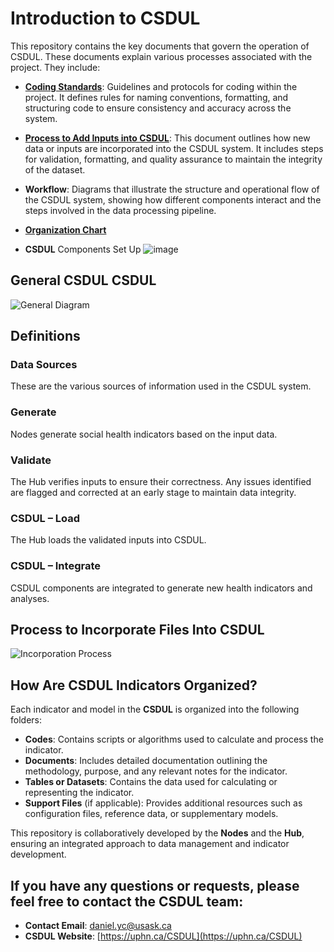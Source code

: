# Introduction to CSDUL

This repository contains the key documents that govern the operation of CSDUL. These documents explain various processes associated with the project. They include:

- **[Coding Standards](https://docs.google.com/document/d/17h79bGMTlEYICTR_gD_mV9XaFS2JQmzFCMC_w5CI0kc/edit?usp=drive_link)**: Guidelines and protocols for coding within the project. It defines rules for naming conventions, formatting, and structuring code to ensure consistency and accuracy across the system.
  
- **[Process to Add Inputs into CSDUL](https://docs.google.com/document/d/1ig7-2o3SWa7oVhyf-YDoMvn5qlT0VHx-eUM-Dx_XFaQ/edit?usp=drive_link)**: This document outlines how new data or inputs are incorporated into the CSDUL system. It includes steps for validation, formatting, and quality assurance to maintain the integrity of the dataset.

- **Workflow**: Diagrams that illustrate the structure and operational flow of the CSDUL system, showing how different components interact and the steps involved in the data processing pipeline.
  
- **[Organization Chart](https://drive.google.com/file/d/1Ua1ioOLbiCRUBbGCvqOc84TH2xNAs38l/view?usp=sharing)**

- **CSDUL** Components Set Up
![image](https://github.com/user-attachments/assets/ceee5ccc-7b18-4a40-9013-d898fc2c74e9)
    
## General CSDUL CSDUL

![General Diagram](https://github.com/user-attachments/assets/b4c8a4ba-49db-4e8e-b4bb-f189e0de3b5a)

## Definitions

### Data Sources
These are the various sources of information used in the CSDUL system.

### Generate
Nodes generate social health indicators based on the input data.

### Validate
The Hub verifies inputs to ensure their correctness. Any issues identified are flagged and corrected at an early stage to maintain data integrity.

### CSDUL – Load
The Hub loads the validated inputs into CSDUL.

### CSDUL – Integrate
CSDUL components are integrated to generate new health indicators and analyses.

## Process to Incorporate Files Into CSDUL

![Incorporation Process](https://github.com/user-attachments/assets/1074f403-a706-4687-8097-e7027ddee57a)

## How Are CSDUL Indicators Organized?

Each indicator and model in the **CSDUL** is organized into the following folders:

- **Codes**: Contains scripts or algorithms used to calculate and process the indicator.
- **Documents**: Includes detailed documentation outlining the methodology, purpose, and any relevant notes for the indicator.
- **Tables or Datasets**: Contains the data used for calculating or representing the indicator.
- **Support Files** (if applicable): Provides additional resources such as configuration files, reference data, or supplementary models.

This repository is collaboratively developed by the **Nodes** and the **Hub**, ensuring an integrated approach to data management and indicator development.

## If you have any questions or requests, please feel free to contact the CSDUL team:

- **Contact Email**: [daniel.yc@usask.ca](mailto:daniel.yc@usask.ca)
- **CSDUL Website**: [https://uphn.ca/CSDUL](https://uphn.ca/CSDUL)
